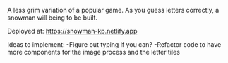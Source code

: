 A less grim variation of a popular game. As you guess letters correctly, a snowman will being to be built. 

Deployed at: https://snowman-kp.netlify.app

Ideas to implement:
    -Figure out typing if you can?
    -Refactor code to have more components for the image process and the letter tiles